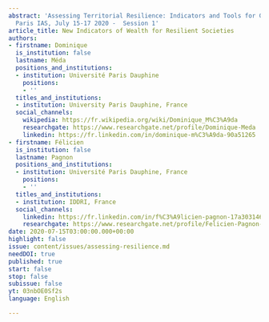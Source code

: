 ```yaml
---
abstract: 'Assessing Territorial Resilience: Indicators and Tools for Governance,
  Paris IAS, July 15-17 2020 -  Session 1'
article_title: New Indicators of Wealth for Resilient Societies
authors:
- firstname: Dominique
  is_institution: false
  lastname: Méda
  positions_and_institutions:
  - institution: Université Paris Dauphine
    positions:
    - ''
  titles_and_institutions:
  - institution: University Paris Dauphine, France
  social_channels:
    wikipedia: https://fr.wikipedia.org/wiki/Dominique_M%C3%A9da
    researchgate: https://www.researchgate.net/profile/Dominique-Meda
    linkedin: https://fr.linkedin.com/in/dominique-m%C3%A9da-90a51265
- firstname: Félicien
  is_institution: false
  lastname: Pagnon
  positions_and_institutions:
  - institution: Université Paris Dauphine, France
    positions:
    - ''
  titles_and_institutions:
  - institution: IDDRI, France
  social_channels:
    linkedin: https://fr.linkedin.com/in/f%C3%A9licien-pagnon-17a303146
    researchgate: https://www.researchgate.net/profile/Felicien-Pagnon-2
date: 2020-07-15T03:00:00.000+00:00
highlight: false
issue: content/issues/assessing-resilience.md
needDOI: true
published: true
start: false
stop: false
subissue: false
yt: 03nbOE0Sf2s
language: English

---
```

<Youtube yt="03nbOE0Sf2s" caption="De nouveaux indicateurs de richesse au service de la résilience de la société" start="false" stop="false"></Youtube>